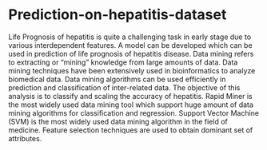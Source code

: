 # Prediction-on-hepatitis-dataset
Life Prognosis of hepatitis is quite a challenging task in early stage due to various interdependent features. A model can be developed which can be used in prediction of life prognosis of hepatitis disease. Data mining refers to extracting or “mining” knowledge from large amounts of data. Data mining techniques have been extensively used in bioinformatics to analyze biomedical data. Data mining algorithms can be used efficiently in prediction and classification of inter-related data. The objective of this analysis is to classify and scaling the accuracy of hepatitis.  Rapid Miner is the most widely used data mining tool which support huge amount of data mining algorithms for classification and regression. Support Vector Machine (SVM) is the most widely used data mining algorithm in the field of medicine. Feature selection techniques are used to obtain dominant set of attributes. 
